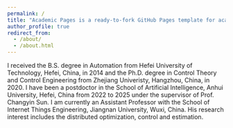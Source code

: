 ```yaml
---
permalink: /
title: "Academic Pages is a ready-to-fork GitHub Pages template for academic personal websites"
author_profile: true
redirect_from: 
  - /about/
  - /about.html
---
```


I received the B.S. degree in Automation from Hefei University of Technology, Hefei, China, in 2014 and the Ph.D. degree in Control Theory and Control Engineering from Zhejiang Univeristy, Hangzhou, China, in 2020. I have been a postdoctor in the School of Artificial Intelligence, Anhui University, Hefei, China from 2022 to 2025 under the supervisor of Prof. Changyin Sun. I am currently an Assistant Professor with the School of Internet Things Engineering, Jiangnan University, Wuxi, China. His research interest includes the distributed optimization, control and estimation.
